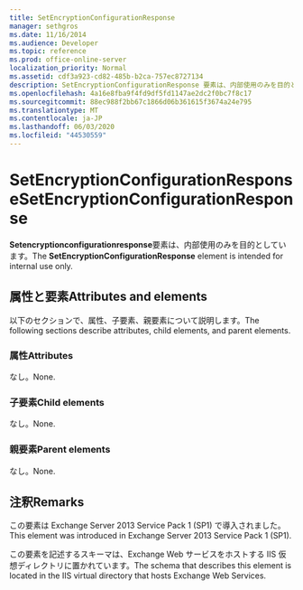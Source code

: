 ```yaml
---
title: SetEncryptionConfigurationResponse
manager: sethgros
ms.date: 11/16/2014
ms.audience: Developer
ms.topic: reference
ms.prod: office-online-server
localization_priority: Normal
ms.assetid: cdf3a923-cd82-485b-b2ca-757ec8727134
description: SetEncryptionConfigurationResponse 要素は、内部使用のみを目的としています。
ms.openlocfilehash: 4a16e8fba9f4fd9df5fd1147ae2dc2f0bc7f8c17
ms.sourcegitcommit: 88ec988f2bb67c1866d06b361615f3674a24e795
ms.translationtype: MT
ms.contentlocale: ja-JP
ms.lasthandoff: 06/03/2020
ms.locfileid: "44530559"
---
```

# <a name="setencryptionconfigurationresponse"></a><span data-ttu-id="1d736-103">SetEncryptionConfigurationResponse</span><span class="sxs-lookup"><span data-stu-id="1d736-103">SetEncryptionConfigurationResponse</span></span>

<span data-ttu-id="1d736-104">**Setencryptionconfigurationresponse**要素は、内部使用のみを目的としています。</span><span class="sxs-lookup"><span data-stu-id="1d736-104">The **SetEncryptionConfigurationResponse** element is intended for internal use only.</span></span> 

## <a name="attributes-and-elements"></a><span data-ttu-id="1d736-105">属性と要素</span><span class="sxs-lookup"><span data-stu-id="1d736-105">Attributes and elements</span></span>

<span data-ttu-id="1d736-106">以下のセクションで、属性、子要素、親要素について説明します。</span><span class="sxs-lookup"><span data-stu-id="1d736-106">The following sections describe attributes, child elements, and parent elements.</span></span>
  
### <a name="attributes"></a><span data-ttu-id="1d736-107">属性</span><span class="sxs-lookup"><span data-stu-id="1d736-107">Attributes</span></span>

<span data-ttu-id="1d736-108">なし。</span><span class="sxs-lookup"><span data-stu-id="1d736-108">None.</span></span>
  
### <a name="child-elements"></a><span data-ttu-id="1d736-109">子要素</span><span class="sxs-lookup"><span data-stu-id="1d736-109">Child elements</span></span>

<span data-ttu-id="1d736-110">なし。</span><span class="sxs-lookup"><span data-stu-id="1d736-110">None.</span></span>
  
### <a name="parent-elements"></a><span data-ttu-id="1d736-111">親要素</span><span class="sxs-lookup"><span data-stu-id="1d736-111">Parent elements</span></span>

<span data-ttu-id="1d736-112">なし。</span><span class="sxs-lookup"><span data-stu-id="1d736-112">None.</span></span>
  
## <a name="remarks"></a><span data-ttu-id="1d736-113">注釈</span><span class="sxs-lookup"><span data-stu-id="1d736-113">Remarks</span></span>

<span data-ttu-id="1d736-114">この要素は Exchange Server 2013 Service Pack 1 (SP1) で導入されました。</span><span class="sxs-lookup"><span data-stu-id="1d736-114">This element was introduced in Exchange Server 2013 Service Pack 1 (SP1).</span></span>
  
<span data-ttu-id="1d736-115">この要素を記述するスキーマは、Exchange Web サービスをホストする IIS 仮想ディレクトリに置かれています。</span><span class="sxs-lookup"><span data-stu-id="1d736-115">The schema that describes this element is located in the IIS virtual directory that hosts Exchange Web Services.</span></span>
  

